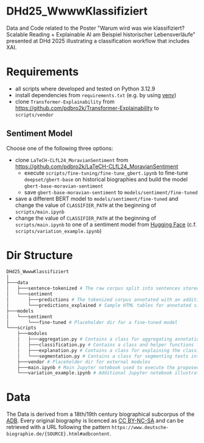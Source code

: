# DHd25_WwwwKlassifiziert
Data and Code related to the Poster "Warum wird was wie klassifiziert? Scalable Reading + Explainable AI am Beispiel historischer Lebensverläufe" presented at DHd 2025 illustrating a classification workflow that includes XAI.

# Requirements

- all scripts where developed and tested on Python 3.12.9
- install dependencies from `requirements.txt` (e.g. by using [venv](https://docs.python.org/3/library/venv.html#creating-virtual-environments))
- clone `Transformer-Explainability` from https://github.com/pdbro2k/Transformer-Explainability to `scripts/vendor`

## Sentiment Model

Choose one of the following three options:

- clone `LaTeCH-CLfL24_MoravianSentiment` from https://github.com/pdbro2k/LaTeCH-CLfL24_MoravianSentiment
    - execute `scripts/fine-tuning/fine-tune_gbert.ipynb` to fine-tune `deepset/gbert-base` on historical biographies and build the model `gbert-base-moravian-sentiment`
    - save `gbert-base-moravian-sentiment` to `models/sentiment/fine-tuned`
- save a different BERT model to `models/sentiment/fine-tuned` and change the value of `CLASSIFIER_PATH` at the beginning of `scripts/main.ipynb`
- change the value of `CLASSIFIER_PATH` at the beginning of `scripts/main.ipynb` to one of a sentiment model from [Hugging Face](https://huggingface.co/models?pipeline_tag=text-classification&language=de) (c.f. `scripts/variation_example.ipynb`)

# Dir Structure

```bash
DHd25_WwwwKlassifiziert
│
├───data
│   ├───sentence-tokenized # The raw corpus split into sentences stored as a CSV file with the columns "source" (the source text ID), "n" (a running number per source text) and "text" (the sentence)
│   └───sentiment
│       ├───predictions # The tokenized corpus annotated with an additional "label" column  
│       └───predictions_explained # Sample HTML tables for annotated single texts with the columns "source", "n", "text" (the sentence with the impact of each subword token on the final classification highlighted), "label" and one additional column per label with the respective probability
├───models
│   └───sentiment
│       └───fine-tuned # Placeholder dir for a fine-tuned model
└───scripts
    ├───modules
    │   ├───aggregation.py # Contains a class for aggregating annotations of single texts to (sub)corpora and plotting these aggregations 
    │   ├───classification.py # Contains a class and helper functions for working with sentiment transformer models
    │   ├───explanation.py # Contains a class for explaining the classification of a BERT model
    │   └───segmentation.py # Contains a class for segmenting texts into steps of equal length
    ├───vendor # Placeholder dir for external modules
    ├───main.ipynb # Main Jupyter notebook used to execute the proposed workflow
    └───variation_example.ipynb # Additional Jupyter notebook illustrating customization options
```

# Data

The Data is derived from a 18th/19th century biographical subcorpus of the [ADB](https://www.deutsche-biographie.de/). Every original biography is licenced as [CC BY-NC-SA](https://creativecommons.org/licenses/by-nc-sa/3.0/de/) and can be retrieved with a URL following the pattern `https://www.deutsche-biographie.de/{SOURCE}.html#adbcontent`.